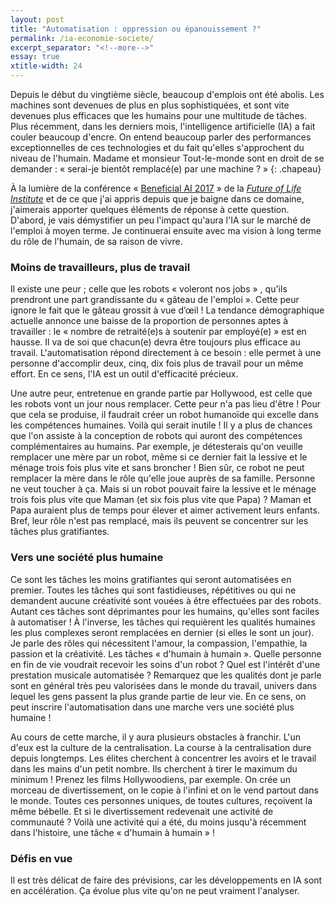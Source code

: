 ```yaml
---
layout: post
title: "Automatisation : oppression ou épanouissement ?"
permalink: /ia-economie-societe/
excerpt_separator: "<!--more-->"
essay: true
xtitle-width: 24
---
```


Depuis le début du vingtième siècle, beaucoup d'emplois ont été abolis. Les machines sont devenues de plus en plus sophistiquées, et sont vite devenues plus efficaces que les humains pour une multitude de tâches. Plus récemment, dans les derniers mois, l'intelligence artificielle (IA) a fait couler beaucoup d'encre. On entend beaucoup parler des performances exceptionnelles de ces technologies et du fait qu'elles s'approchent du niveau de l'humain. Madame et monsieur Tout-le-monde sont en droit de se demander : « serai-je bientôt remplacé(e) par une machine ? »
{: .chapeau}

<!--more-->

À la lumière de la conférence « [Beneficial AI 2017](https://futureoflife.org/bai-2017) » de la [_Future of Life Institute_](https://futureoflife.org/team/) et de ce que j'ai appris depuis que je baigne dans ce domaine, j'aimerais apporter quelques éléments de réponse à cette question. D'abord, je vais démystifier un peu l'impact qu'aura l'IA sur le marché de l'emploi à moyen terme. Je continuerai ensuite avec ma vision à long terme du rôle de l'humain, de sa raison de vivre.

### Moins de travailleurs, plus de travail

Il existe une peur ; celle que les robots « voleront nos jobs » , qu'ils prendront une part grandissante du « gâteau de l'emploi ». Cette peur ignore le fait que le gâteau grossit à vue d’œil ! La tendance démographique actuelle annonce une baisse de la proportion de personnes aptes à travailler : le « nombre de retraité(e)s à soutenir par employé(e) » est en hausse. Il va de soi que chacun(e) devra être toujours plus efficace au travail. L'automatisation répond directement à ce besoin : elle permet à une personne d'accomplir deux, cinq, dix fois plus de travail pour un même effort. En ce sens, l'IA est un outil d'efficacité précieux.

Une autre peur, entretenue en grande partie par Hollywood, est celle que les robots vont un jour nous remplacer. Cette peur n'a pas lieu d'être ! Pour que cela se produise, il faudrait créer un robot humanoïde qui excelle dans les compétences humaines. Voilà qui serait inutile ! Il y a plus de chances que l'on assiste à la conception de robots qui auront des compétences complémentaires au humains. Par exemple, je détesterais qu'on veuille remplacer une mère par un robot, même si ce dernier fait la lessive et le ménage trois fois plus vite et sans broncher ! Bien sûr, ce robot ne peut remplacer la mère dans le rôle qu'elle joue auprès de sa famille. Personne ne veut toucher à ça. Mais si un robot pouvait faire la lessive et le ménage trois fois plus vite que Maman (et six fois plus vite que Papa) ? Maman et Papa auraient plus de temps pour élever et aimer activement leurs enfants. Bref, leur rôle n'est pas remplacé, mais ils peuvent se concentrer sur les tâches plus gratifiantes.

### Vers une société plus humaine

Ce sont les tâches les moins gratifiantes qui seront automatisées en premier. Toutes les tâches qui sont fastidieuses, répétitives ou qui ne demandent aucune créativité sont vouées à être effectuées par des robots. Autant ces tâches sont déprimantes pour les humains, qu'elles sont faciles à automatiser ! À l'inverse, les tâches qui requièrent les qualités humaines les plus complexes seront remplacées en dernier (si elles le sont un jour). Je parle des rôles qui nécessitent l'amour, la compassion, l'empathie, la passion et la créativité. Les tâches « d'humain à humain ». Quelle personne en fin de vie voudrait recevoir les soins d'un robot ? Quel est l'intérêt d'une prestation musicale automatisée ? Remarquez que les qualités dont je parle sont en général très peu valorisées dans le monde du travail, univers dans lequel les gens passent la plus grande partie de leur vie. En ce sens, on peut inscrire l'automatisation dans une marche vers une société plus humaine !

Au cours de cette marche, il y aura plusieurs obstacles à franchir. L'un d'eux est la culture de la centralisation. La course à la centralisation dure depuis longtemps. Les élites cherchent à concentrer les avoirs et le travail dans les mains d'un petit nombre. Ils cherchent à tirer le maximum du minimum ! Prenez les films Hollywoodiens, par exemple. On crée un morceau de divertissement, on le copie à l'infini et on le vend partout dans le monde. Toutes ces personnes uniques, de toutes cultures, reçoivent la même bébelle. Et si le divertissement redevenait une activité de communauté ? Voilà une activité qui a été, du moins jusqu'à récemment dans l'histoire, une tâche « d'humain à humain » !

### Défis en vue

Il est très délicat de faire des prévisions, car les développements en IA sont en accélération. Ça évolue plus vite qu'on ne peut vraiment l'analyser.